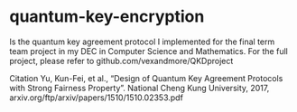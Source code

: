 # quantum-key-encryption

Is the quantum key agreement protocol I implemented for the final term team project in my DEC in Computer Science and Mathematics.
For the full project, please refer to github.com/vexandmore/QKDproject

Citation
Yu, Kun-Fei, et al., “Design of Quantum Key Agreement Protocols with Strong Fairness Property”. National Cheng Kung University, 2017, arxiv.org/ftp/arxiv/papers/1510/1510.02353.pdf

